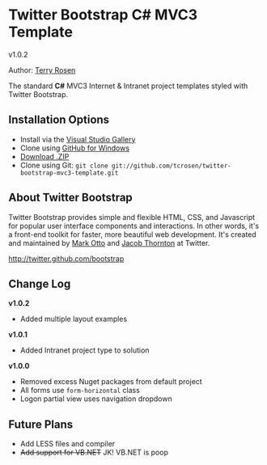 Twitter Bootstrap C# MVC3 Template
=================

v1.0.2

Author: [Terry Rosen](http://twitter.com/rerrify)

The standard **C#** MVC3 Internet & Intranet project templates styled with Twitter Bootstrap.

Installation Options
-----------

+ Install via the [Visual Studio Gallery](http://visualstudiogallery.msdn.microsoft.com/a7322b08-84aa-48cc-8c77-33a690e2ac12)
+ Clone using [GitHub for Windows](http://windows.github.com/)
+ [Download .ZIP](https://github.com/tcrosen/twitter-bootstrap-mvc3-template/zipball/master)
+ Clone using Git: `git clone git://github.com/tcrosen/twitter-bootstrap-mvc3-template.git`

About Twitter Bootstrap
-----------

Twitter Bootstrap provides simple and flexible HTML, CSS, and Javascript for popular user interface components and interactions. In other words, it's a front-end toolkit for faster, more beautiful web development. It's created and maintained by [Mark Otto](http://twitter.com/mdo) and [Jacob Thornton](http://twitter.com/fat) at Twitter.

http://twitter.github.com/bootstrap

Change Log
-----------

**v1.0.2**

+ Added multiple layout examples

**v1.0.1**

+ Added Intranet project type to solution

**v1.0.0**

+ Removed excess Nuget packages from default project
+ All forms use `form-horizontal` class
+ Logon partial view uses navigation dropdown

Future Plans
------------

+ Add LESS files and compiler
+ <strike>Add support for VB.NET</strike>  JK! VB.NET is poop
